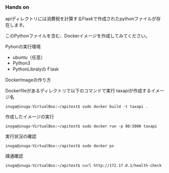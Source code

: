### Hands on

apiディレクトリには消費税を計算するFlaskで作成されたpythonファイルが存在します。

このPythonファイルを含む、Dockerイメージを作成してみてください。

Pyhonの実行環境
- ubuntu（任意）
- Python3
- PythonLibralyのｆlask

DockerImageの作り方

Dockerfileがあるディレクトリで以下のコマンドで実行
taxapiが作成するイメージ名
```
inuga@inuga-VirtualBox:~/apitest$ sudo docker build -t taxapi .

```

作成したイメージの実行
```
inuga@inuga-VirtualBox:~/apitest$ sudo docker run -p 80:5000 taxapi 
```

実行状況の確認
```
inuga@inuga-VirtualBox:~/apitest$ sudo docker ps
```

疎通確認
```
inuga@inuga-VirtualBox:~/apitest$ curl http://172.17.0.1/health-check
```
